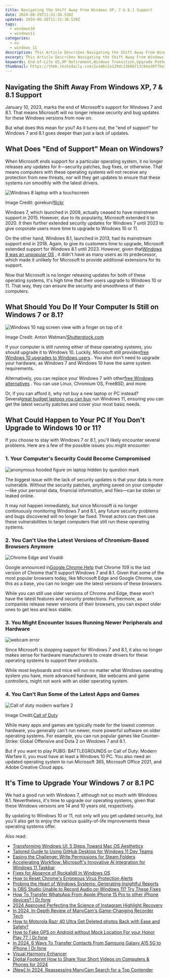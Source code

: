 ```yaml
---
title: Navigating the Shift Away From Windows XP, 7 & 8.1 Support
date: 2024-06-25T11:31:30.530Z
updated: 2024-06-26T11:31:30.530Z
tags:
  - windows10
  - windows11
categories:
  - os
  - windows 11
description: This Article Describes Navigating the Shift Away From Windows XP, 7 & 8.1 Support
excerpt: This Article Describes Navigating the Shift Away From Windows XP, 7 & 8.1 Support
keywords: End-of-Life OS,XP Retirement,Windows Transition,Upgrade Pathways,OS Deprecation,Security Risk Mitigation,Modern OS Support
thumbnail: https://thmb.techidaily.com/2ca46c2a129dc1360b713c04a30f75e3e36c2cb0f971400d44a0a7430d69515d.jpg
---
```


## Navigating the Shift Away From Windows XP, 7 & 8.1 Support

 January 10, 2023, marks the end of Microsoft's support for Windows 7 and 8.1\. That means Microsoft will no longer release security and bug updates for these Windows versions from now on.

 But what does this mean for you? As it turns out, the "end of support" for Windows 7 and 8.1 goes deeper than just a lack of updates.

## What Does "End of Support" Mean on Windows?

 When Microsoft ends support for a particular operating system, it no longer releases any updates for it—security patches, bug fixes, or otherwise. That means computers with these operating systems will not receive any protection from new threats, nor will they get updates to ensure that these systems run smoothly with the latest drivers.

![Windows 8 laptop with a touchscreen](https://static1.makeuseofimages.com/wordpress/wp-content/uploads/2023/01/windows-8-laptop-with-a-touchscreen.jpg)

 Image Credit: gorekun/[flickr](https://www.flickr.com/photos/14340225@N03/8132800351)

 Windows 7, which launched in 2009, actually ceased to have mainstream support in 2015\. However, due to its popularity, Microsoft extended it to 2020\. It then further extended security updates for Windows 7 until 2023 to give corporate users more time to upgrade to Windows 10 or 11.

 On the other hand, Windows 8.1, launched in 2013, had its mainstream support end in 2018\. Again, to give its customers time to upgrade, Microsoft extended support for Windows 8.1 until 2023\. However, given that[Windows 8 was an unpopular OS](https://www.makeuseof.com/windows-8-fail-retrospective/) , it didn't have as many users as its predecessor, which made it unlikely for Microsoft to provide additional extensions for its support.

 Now that Microsoft is no longer releasing updates for both of these operating systems, it's high time that their users upgrade to Windows 10 or 11\. That way, they can ensure the security and smoothness of their computers.

## What Should You Do If Your Computer Is Still on Windows 7 or 8.1?

![Windows 10 nag screen view with a finger on top of it](https://static1.makeuseofimages.com/wordpress/wp-content/uploads/2015/12/windows-10-upgrade-nag-screen-intro.jpg)

 Image Credit: Anton Watman/[Shutterstock.com](https://www.shutterstock.com/image-photo/kazan-russia-20-june-2015-finger-293983433)

 If your computer is still running either of these operating systems, you should upgrade it to Windows 10\. Luckily, Microsoft still provides[free Windows 10 upgrades to Windows users](https://www.makeuseof.com/tag/can-still-upgrade-windows-10-free/) . You also don't need to upgrade your hardware, as Windows 7 and Windows 10 have the same system requirements.

 Alternatively, you can replace your Windows 7 with other[free Windows alternatives](https://www.makeuseof.com/tag/free-alternatives-to-windows-operating-systems/) . You can use Linux, Chromium OS, FreeBSD, and more.

 Or, if you can afford it, why not buy a new laptop or PC instead? Several[great budget laptops you can buy](https://www.makeuseof.com/tag/best-laptops-under-500/) run Windows 11, ensuring you can get the latest security patches and cover your most basic needs.

## What Could Happen to Your PC If You Don't Upgrade to Windows 10 or 11?

 If you choose to stay with Windows 7 or 8.1, you'll likely encounter several problems. Here are a few of the possible issues you might encounter:

### 1\. Your Computer's Security Could Become Compromised

![anonymous hooded figure on laptop hidden by question mark](https://static1.makeuseofimages.com/wordpress/wp-content/uploads/2022/11/question-mark-anon.jpg)

 The biggest issue with the lack of security updates is that your data is more vulnerable. Without the security patches, anything saved on your computer—like your personal data, financial information, and files—can be stolen or leaked online.

 It may not happen immediately, but since Microsoft is no longer continuously monitoring Windows 7 and 8.1, any future security problems and bugs discovered will no longer be fixed. Threat actors can then use these vulnerabilities to target computers that still run these operating systems.

### 2\. You Can't Use the Latest Versions of Chromium-Based Browsers Anymore

![Chrome Edge and Vivaldi](https://static1.makeuseofimages.com/wordpress/wp-content/uploads/2022/06/Chrome-Edge-Vivaldi.jpg)

 Google announced in[Google Chrome Help](https://support.google.com/chrome/thread/185534985/sunsetting-support-for-windows-7-8-1-in-early-2023?hl=en) that Chrome 109 is the last version of Chrome that'll support Windows 7 and 8.1\. Given that some of the most popular browsers today, like Microsoft Edge and Google Chrome, use this as a base, you can no longer use the latest versions of these browsers.

 While you can still use older versions of Chrome and Edge, these won't have the latest features and security protections. Furthermore, as companies release newer versions of their browsers, you can expect older ones to get less and less stable.

### 3\. You Might Encounter Issues Running Newer Peripherals and Hardware

![webcam error](https://static1.makeuseofimages.com/wordpress/wp-content/uploads/2022/12/webcam-error.jpg)

 Since Microsoft is stopping support for Windows 7 and 8.1, it also no longer makes sense for hardware manufacturers to create drivers for these operating systems to support their products.

 While most keyboards and mice will run no matter what Windows operating system you have, more advanced hardware, like webcams and game controllers, might not work with an older operating system.

### 4\. You Can't Run Some of the Latest Apps and Games

![Call of duty modern warfare 2](https://static1.makeuseofimages.com/wordpress/wp-content/uploads/2022/11/Call-of-duty-modern-warfare-2--2.jpg)

 Image Credit:[Call of Duty](https://www.callofduty.com/blog/2022/10/call-of-duty-modern-warfare-II-release-live-worldwide-now)

 While many apps and games are typically made for the lowest common hardware, you generally can't run newer, more powerful software on older operating systems. For example, you can run popular games like Counter-Strike: Global Offensive and Dota 2 on Windows 7 and 8.1.

 But if you want to play PUBG: BATTLEGROUNDS or Call of Duty: Modern Warfare II, you must have at least a Windows 10 PC. You also need an updated operating system to run Microsoft 365, Microsoft Office 2021, and Adobe Creative Cloud apps.

## It's Time to Upgrade Your Windows 7 or 8.1 PC

 We had a good run with Windows 7, although not so much with Windows 8.1\. Nevertheless, it's time to upgrade our operating systems, given that these Windows versions are 14 and 10 years old, respectively.

 By updating to Windows 10 or 11, not only will you get updated security, but you'll also get to enjoy the various quality-of-life improvements these operating systems offer.

<ins class="adsbygoogle"
     style="display:block"
     data-ad-format="autorelaxed"
     data-ad-client="ca-pub-7571918770474297"
     data-ad-slot="1223367746"></ins>



<ins class="adsbygoogle"
     style="display:block"
     data-ad-client="ca-pub-7571918770474297"
     data-ad-slot="8358498916"
     data-ad-format="auto"
     data-full-width-responsive="true"></ins>

<span class="atpl-alsoreadstyle">Also read:</span>
<div><ul>
<li><a href="https://win11.techidaily.com/transforming-windows-ui-5-steps-toward-mac-os-aesthetics/"><u>Transforming Windows UI: 5 Steps Toward Mac OS Aesthetics</u></a></li>
<li><a href="https://win11.techidaily.com/tailored-guide-to-using-github-desktop-for-windows-11-dev-teams/"><u>Tailored Guide to Using GitHub Desktop for Windows 11 Dev Teams</u></a></li>
<li><a href="https://win11.techidaily.com/easing-the-challenge-write-permissions-for-steam-folders/"><u>Easing the Challenge: Write Permissions for Steam Folders</u></a></li>
<li><a href="https://win11.techidaily.com/accelerating-workflow-microsofts-innovative-ai-integration-for-windows-11-taskbar/"><u>Accelerating Workflow: Microsoft's Innovative AI Integration for Windows 11 Taskbar</u></a></li>
<li><a href="https://win11.techidaily.com/fixes-for-absence-of-rockalldll-in-windows-os/"><u>Fixes for Absence of Rockalldll in Windows OS</u></a></li>
<li><a href="https://win11.techidaily.com/how-to-reset-chromes-erroneous-virus-protection-alerts/"><u>How to Reset Chrome's Erroneous Virus Protection Alerts</u></a></li>
<li><a href="https://win11.techidaily.com/probing-the-heart-of-windows-systems-generating-insightful-reports/"><u>Probing the Heart of Windows Systems: Generating Insightful Reports</u></a></li>
<li><a href="https://win11.techidaily.com/is-obs-studio-unable-to-record-audio-on-windows-11-try-these-fixes/"><u>Is OBS Studio Unable to Record Audio on Windows 11? Try These Fixes</u></a></li>
<li><a href="https://techidaily.com/how-to-transfer-whatsapp-from-apple-iphone-15-pro-to-other-iphone-devices-drfone-by-drfone-transfer-whatsapp-from-ios-transfer-whatsapp-from-ios/"><u>How To Transfer WhatsApp From Apple iPhone 15 Pro to other iPhone devices? | Dr.fone</u></a></li>
<li><a href="https://instagram-clips.techidaily.com/2024-approved-perfecting-the-science-of-instagram-highlight-recovery/"><u>2024 Approved  Perfecting the Science of Instagram Highlight Recovery</u></a></li>
<li><a href="https://digital-screen-recording.techidaily.com/in-2024-in-depth-review-of-manycams-game-changing-recorder-tech/"><u>In 2024, In-Depth Review of ManyCam's Game-Changing Recorder Tech</u></a></li>
<li><a href="https://blog-min.techidaily.com/how-to-motorola-razr-40-ultra-get-deleted-photos-back-with-ease-and-safety-by-fonelab-android-recover-photos/"><u>How to Motorola Razr 40 Ultra Get Deleted photos Back with Ease and Safety?</u></a></li>
<li><a href="https://android-location.techidaily.com/how-to-fake-gps-on-android-without-mock-location-for-your-honor-play-7t-drfone-by-drfone-virtual/"><u>How to Fake GPS on Android without Mock Location For your Honor Play 7T | Dr.fone</u></a></li>
<li><a href="https://android-transfer.techidaily.com/in-2024-6-ways-to-transfer-contacts-from-samsung-galaxy-a15-5g-to-iphone-drfone-by-drfone-transfer-from-android-transfer-from-android/"><u>In 2024, 6 Ways To Transfer Contacts From Samsung Galaxy A15 5G to iPhone | Dr.fone</u></a></li>
<li><a href="https://extra-hints.techidaily.com/visual-harmony-enhancer/"><u>Visual Harmony Enhancer</u></a></li>
<li><a href="https://youtube-clips.techidaily.com/digital-footprint-how-to-share-your-short-videos-on-computers-and-phones-for-2024/"><u>Digital Footprint  How to Share Your Short Videos on Computers & Phones for 2024</u></a></li>
<li><a href="https://screen-capture.techidaily.com/new-in-2024-reassessing-manycam-search-for-a-top-contender/"><u>[New] In 2024, Reassessing ManyCam  Search for a Top Contender</u></a></li>
</ul></div>
